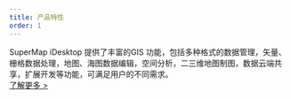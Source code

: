 ```yaml
---
title: 产品特性
order: 1
---
```


SuperMap iDesktop 提供了丰富的GIS 功能，包括多种格式的数据管理，矢量、栅格数据处理，地图、海图数据编辑，空间分析，二三维地图制图，数据云端共享，扩展开发等功能，可满足用户的不同需求。  
[了解更多 >](zh/guides/ProductIntroFeatures)